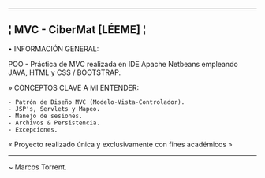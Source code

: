 --------------------------------------------------------
¦ MVC - CiberMat [LÉEME] ¦
--------------------------------------------------------

• INFORMACIÓN GENERAL:

POO - Práctica de MVC realizada en IDE Apache Netbeans empleando JAVA, HTML y CSS / BOOTSTRAP.

  » CONCEPTOS CLAVE A MI ENTENDER:

    - Patrón de Diseño MVC (Modelo-Vista-Controlador).
    - JSP's, Servlets y Mapeo.
    - Manejo de sesiones.
    - Archivos & Persistencia.
    - Excepciones.
    
« Proyecto realizado única y exclusivamente con fines académicos »
   
--------------------------------------------------------

~ Marcos Torrent.
